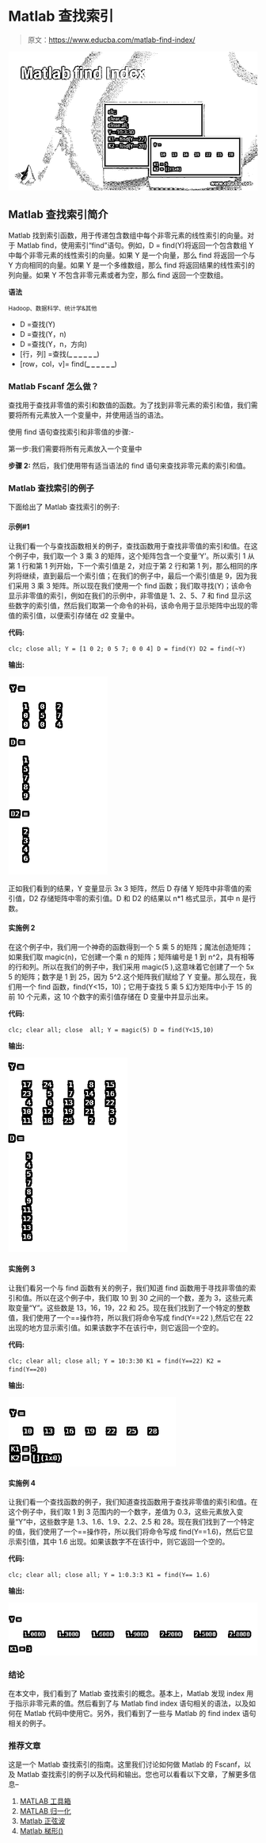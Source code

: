 # Matlab 查找索引

> 原文：<https://www.educba.com/matlab-find-index/>

![Matlab find Index](img/d84bcf85467a3f0a22161e0079315358.png)



## Matlab 查找索引简介

Matlab 找到索引函数，用于传递包含数组中每个非零元素的线性索引的向量。对于 Matlab find，使用索引“find”语句。例如，D = find(Y)将返回一个包含数组 Y 中每个非零元素的线性索引的向量。如果 Y 是一个向量，那么 find 将返回一个与 Y 方向相同的向量。如果 Y 是一个多维数组，那么 find 将返回结果的线性索引的列向量。如果 Y 不包含非零元素或者为空，那么 find 返回一个空数组。

**语法**

<small>Hadoop、数据科学、统计学&其他</small>

*   D =查找(Y)
*   D =查找(Y，n)
*   D =查找(Y，n，方向)
*   [行，列] =查找(**_ _ _ _ _ _**)
*   [row，col，v]= find(**_ _ _ _ _ _**)

### Matlab Fscanf 怎么做？

查找用于查找非零值的索引和数值的函数。为了找到非零元素的索引和值，我们需要将所有元素放入一个变量中，并使用适当的语法。

使用 find 语句查找索引和非零值的步骤:-

第一步:我们需要将所有元素放入一个变量中

**步骤 2:** 然后，我们使用带有适当语法的 find 语句来查找非零元素的索引和值。

### Matlab 查找索引的例子

下面给出了 Matlab 查找索引的例子:

#### 示例#1

让我们看一个与查找函数相关的例子，查找函数用于查找非零值的索引和值。在这个例子中，我们取一个 3 乘 3 的矩阵，这个矩阵包含一个变量‘Y’。所以索引 1 从第 1 行和第 1 列开始，下一个索引值是 2，对应于第 2 行和第 1 列，那么相同的序列将继续，直到最后一个索引值；在我们的例子中，最后一个索引值是 9，因为我们采用 3 乘 3 矩阵。所以现在我们使用一个 find 函数；我们取寻找(Y)；该命令显示非零值的索引，例如在我们的示例中，非零值是 1、2、5、7 和 find 显示这些数字的索引值，然后我们取第一个命令的补码，该命令用于显示矩阵中出现的零值的索引值，以便索引存储在 d2 变量中。

**代码:**

`clc;
close all;
Y = [1 0 2; 0 5 7; 0 0 4] D = find(Y)
D2 = find(~Y)`

**输出:**

![Matlab find Index output 1](img/d9d1991392c8257ce79ce4cc5044193e.png)



正如我们看到的结果，Y 变量显示 3x 3 矩阵，然后 D 存储 Y 矩阵中非零值的索引值，D2 存储矩阵中零的索引值。D 和 D2 的结果以 n*1 格式显示，其中 n 是行数。

#### 实施例 2

在这个例子中，我们用一个神奇的函数得到一个 5 乘 5 的矩阵；魔法创造矩阵；如果我们取 magic(n)，它创建一个乘 n 的矩阵；矩阵编号是 1 到 n^2，具有相等的行和列。所以在我们的例子中，我们采用 magic(5 ),这意味着它创建了一个 5x 5 的矩阵；数字是 1 到 25，因为 5^2.这个矩阵我们赋给了 Y 变量。那么现在，我们用一个 find 函数，find(Y<15，10)；它用于查找 5 乘 5 幻方矩阵中小于 15 的前 10 个元素，这 10 个数字的索引值存储在 D 变量中并显示出来。

**代码:**

`clc;
clear all;
close  all;
Y = magic(5)
D = find(Y<15,10)`

**输出:**

![Matlab find Index output 2](img/f119c33a029264a331dd00c7d4776452.png)



#### 实施例 3

让我们看另一个与 find 函数有关的例子，我们知道 find 函数用于寻找非零值的索引和值。所以在这个例子中，我们取 10 到 30 之间的一个数，差为 3，这些元素取变量“Y”。这些数是 13，16，19，22 和 25。现在我们找到了一个特定的整数值，我们使用了一个==操作符，所以我们将命令写成 find(Y==22 ),然后它在 22 出现的地方显示索引值。如果该数字不在该行中，则它返回一个空的。

**代码:**

`clc;
clear all;
close all;
Y = 10:3:30
K1 = find(Y==22)
K2 = find(Y==20)`

**输出:**

![output 3](img/4d13e92bb7acaa5ef3311628ebec7f53.png)



#### 实施例 4

让我们看一个查找函数的例子，我们知道查找函数用于查找非零值的索引和值。在这个例子中，我们取 1 到 3 范围内的一个数字，差值为 0.3，这些元素放入变量“Y”中，这些数字是 1.3、1.6、1.9、2.2、2.5 和 28。现在我们找到了一个特定的值，我们使用了一个==操作符，所以我们将命令写成 find(Y==1.6)，然后它显示索引值，其中 1.6 出现。如果该数字不在该行中，则它返回一个空的。

**代码:**

`clc;
clear all;
close all;
Y = 1:0.3:3
K1 = find(Y== 1.6)`

**输出:**

![output 4](img/3083aff24e4e3a2e76ef40ae3b1e524c.png)



### 结论

在本文中，我们看到了 Matlab 查找索引的概念。基本上，Matlab 发现 index 用于指示非零元素的值。然后看到了与 Matlab find index 语句相关的语法，以及如何在 Matlab 代码中使用它。另外，我们看到了一些与 Matlab 的 find index 语句相关的例子。

### 推荐文章

这是一个 Matlab 查找索引的指南。这里我们讨论如何做 Matlab 的 Fscanf，以及 Matlab 查找索引的例子以及代码和输出。您也可以看看以下文章，了解更多信息–

1.  [MATLAB 工具箱](https://www.educba.com/matlab-toolbox/)
2.  [MATLAB 归一化](https://www.educba.com/matlab-normalize/)
3.  [Matlab 正弦波](https://www.educba.com/matlab-sine-wave/)
4.  [Matlab 梯形()](https://www.educba.com/matlab-trapz/)





